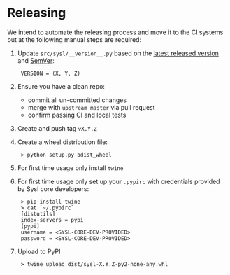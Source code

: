 Releasing
=========

We intend to automate the releasing process and move it to the CI systems but at the following manual steps are required:

1. Update `src/sysl/__version__.py` based on the [latest released version](https://github.com/anz-bank/sysl/releases) and [SemVer](https://semver.org/):

		VERSION = (X, Y, Z)
2. Ensure you have a clean repo:
	- commit all un-committed changes
	- merge with `upstream master` via pull request
	- confirm passing CI and local tests
3. Create and push tag `vX.Y.Z`
4. Create a wheel distribution file:

		> python setup.py bdist_wheel

5. For first time usage only install `twine`
6. For first time usage only set up your `.pypirc` with credentials provided by Sysl core developers:

		> pip install twine
		> cat `~/.pypirc`
		[distutils]
		index-servers = pypi
		[pypi]
		username = <SYSL-CORE-DEV-PROVIDED>
		password = <SYSL-CORE-DEV-PROVIDED>


6. Upload to PyPI

		> twine upload dist/sysl-X.Y.Z-py2-none-any.whl


